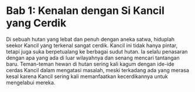 # Bab 1: Kenalan dengan Si Kancil yang Cerdik

Di sebuah hutan yang lebat dan penuh dengan aneka satwa, hiduplah seekor Kancil yang terkenal sangat cerdik. Kancil ini tidak hanya pintar, tetapi juga suka berpetualang ke berbagai sudut hutan. Ia selalu penasaran dengan apa yang ada di luar wilayahnya dan senang mencari tantangan baru. Teman-teman hewan di hutan sering kali kagum dengan ide-ide cerdas Kancil dalam mengatasi masalah, meski terkadang ada yang merasa kesal karena Kancil sering kali memanfaatkan kecerdikannya untuk mengelabui mereka.